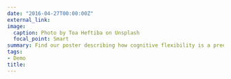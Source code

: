 ```yaml
---
date: "2016-04-27T00:00:00Z"
external_link: 
image:
  caption: Photo by Toa Heftiba on Unsplash
  focal_point: Smart
summary: Find our poster describing how cognitive flexibility is a predictor of memory performance `here`.
tags:
- Demo
title: 
---
```

